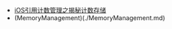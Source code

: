 * [iOS引用计数管理之揭秘计数存储](https://www.jianshu.com/p/17817e6efaf5)
* (MemoryManagement)(./MemoryManagement.md)
